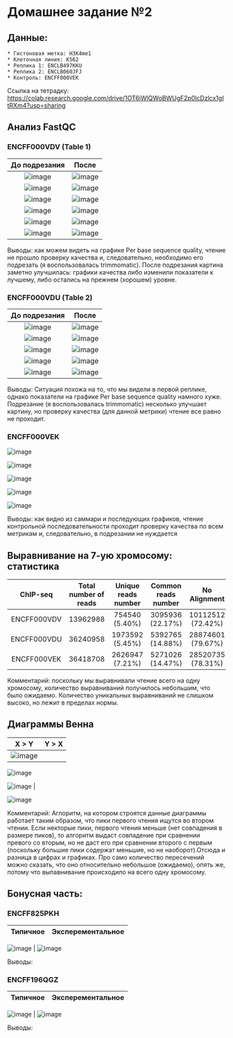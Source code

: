 # Домашнее задание №2

## Данные:
    * Гистоновая метка: H3K4me1
    * Клеточная линия: K562
    * Реплика 1: ENCLB497KKU
    * Реплика 2: ENCLB060JFJ
    * Контроль: ENCFF000VEK 

Ссылка на тетрадку: https://colab.research.google.com/drive/1OT6iWlQWoBWUgF2p0lcDzlcx1gItRXm4?usp=sharing

## Анализ FastQC
### ENCFF000VDV (Table 1)
До подрезания             |  После
:-------------------------:|:-------------------------:
![image](https://github.com/mylifeclosetwice/hse_hw2_chip/assets/71773580/b829c309-4139-4766-9481-08373af5310a) | ![image](https://github.com/mylifeclosetwice/hse_hw2_chip/assets/71773580/b9211976-257e-43c2-94be-2ee9120c2f4b)
![image](https://github.com/mylifeclosetwice/hse_hw2_chip/assets/71773580/1e4f067a-49aa-43b0-9277-b551cdfc687f) | ![image](https://github.com/mylifeclosetwice/hse_hw2_chip/assets/71773580/cea9ff3c-17d3-49b1-8c3b-0c69e66ea645)
![image](https://github.com/mylifeclosetwice/hse_hw2_chip/assets/71773580/5ecf20fe-e502-4577-a0b6-759d54ce7661) | ![image](https://github.com/mylifeclosetwice/hse_hw2_chip/assets/71773580/c498adf4-4509-4113-b848-f589cb94b5fe)
![image](https://github.com/mylifeclosetwice/hse_hw2_chip/assets/71773580/dd1f82dd-eeb3-420a-94fa-7d96433853f1) | ![image](https://github.com/mylifeclosetwice/hse_hw2_chip/assets/71773580/aab9a36c-ab18-418d-ad55-2e2a829da14f)
![image](https://github.com/mylifeclosetwice/hse_hw2_chip/assets/71773580/d412145b-1bad-40a1-8b51-70433bb607f4) | ![image](https://github.com/mylifeclosetwice/hse_hw2_chip/assets/71773580/32a29cce-b115-4a67-a51e-68bc27c2d59a)
![image](https://github.com/mylifeclosetwice/hse_hw2_chip/assets/71773580/a52bf68c-d5bb-46e3-b907-f61c67138d4d) | ![image](https://github.com/mylifeclosetwice/hse_hw2_chip/assets/71773580/051a0303-5bf2-4d8a-a82c-3ad32dfb9faf)

Выводы: как можем видеть на графике Per base sequence quality, чтение не прошло проверку качества и, следовательно, необходимо его подрезать (я воспользовалась trimmomatic). После подрезания картина заметно улучшилась: графики качества либо изменили показатели к лучшему, либо остались на прежнем (хорошем) уровне.   

### ENCFF000VDU (Table 2)
До подрезания             |  После
:-------------------------:|:-------------------------:
![image](https://github.com/mylifeclosetwice/hse_hw2_chip/assets/71773580/d38ebccd-e8ce-47fa-a7b9-81dd6bbe3eee) | ![image](https://github.com/mylifeclosetwice/hse_hw2_chip/assets/71773580/e9f296a8-3850-4d01-a879-1cc9a9fc892f)
![image](https://github.com/mylifeclosetwice/hse_hw2_chip/assets/71773580/224d95b5-a3ba-4d0b-866a-103e84a08ffb) | ![image](https://github.com/mylifeclosetwice/hse_hw2_chip/assets/71773580/50aebfc8-96f6-4967-be93-a3b7c858182e)
![image](https://github.com/mylifeclosetwice/hse_hw2_chip/assets/71773580/3c4f38f1-a86c-42b0-a7b6-8dc1be121271) | ![image](https://github.com/mylifeclosetwice/hse_hw2_chip/assets/71773580/55a4ce60-c189-4b94-aac8-8de9a4e502e1) 
![image](https://github.com/mylifeclosetwice/hse_hw2_chip/assets/71773580/6e7c89ff-8fb1-4d4e-9b45-776da06449aa) | ![image](https://github.com/mylifeclosetwice/hse_hw2_chip/assets/71773580/dbfa5c7f-d9cf-4305-90a5-b173e4027247)
![image](https://github.com/mylifeclosetwice/hse_hw2_chip/assets/71773580/c690b467-6c8e-4188-bf2d-870bb6377c38) | ![image](https://github.com/mylifeclosetwice/hse_hw2_chip/assets/71773580/75f242f1-943c-455a-8b90-2db7e034514c)

Выводы: Ситуация похожа на то, что мы видели в первой реплике, однако показатели на графике Per base sequence quality намного хуже. Подрезание (я воспользовалась trimmomatic) несколько улучшает картину, но проверку качества (для данной метрики) чтение все равно не проходит.

### ENCFF000VEK
![image](https://github.com/mylifeclosetwice/hse_hw2_chip/assets/71773580/7ce0ceb6-f247-4f5b-8839-81776b02fcd3) 

![image](https://github.com/mylifeclosetwice/hse_hw2_chip/assets/71773580/99d85491-4b9f-4ecb-9ff4-b4cbb3994e96) 

![image](https://github.com/mylifeclosetwice/hse_hw2_chip/assets/71773580/b28eff5a-628c-4805-a7db-19d0c656582a)

![image](https://github.com/mylifeclosetwice/hse_hw2_chip/assets/71773580/238177bf-c72b-4038-90d5-d6a9fd593818) 

![image](https://github.com/mylifeclosetwice/hse_hw2_chip/assets/71773580/e09fbd98-1e02-4068-b0d1-cc706c5e9057)

Выводы: как видно из саммари и последующих графиков, чтение контрольной последовательности проходит проверку качества по всем метрикам и, следовательно, в подрезании не нуждается   

## Выравнивание на 7-ую хромосому: статистика

ChIP-seq	| Total number of reads |	Unique reads number |	Common reads number |	No Alignment
:-------------------------:|:-------------------------:|:-------------------------:|:-------------------------:|:-------------------------:
ENCFF000VDV	| 13962988 |	754540 (5.40%)	 | 3095936 (22.17%) |	10112512 (72.42%)
ENCFF000VDU	| 36240958 |	1973592 (5.45%) |	5392765 (14.88%) |	28874601 (79.67%)
ENCFF000VEK	| 36418708 |	2626947 (7.21%) |	5271026 (14.47%) |	28520735 (78.31%)

Комментарий: поскольку мы выравнивали чтение всего на одну хромосому, количество выравниваний получилось небольшим, что было ожидаемо. Количество уникальных выравниваний не слишком высоко, но лежит в пределах нормы. 

## Диаграммы Венна
X > Y             |  Y > X
:-------------------------:|:-------------------------:
![image](https://github.com/mylifeclosetwice/hse_hw2_chip/assets/71773580/1dadc810-2f52-49d6-b39a-0604f2718ec0) |

![image](https://github.com/mylifeclosetwice/hse_hw2_chip/assets/71773580/1688b3ff-d370-4732-9a2b-f44198685957)

![image](https://github.com/mylifeclosetwice/hse_hw2_chip/assets/71773580/f58b7f56-a9ab-4bd9-9150-ca1e4b532188) |

![image](https://github.com/mylifeclosetwice/hse_hw2_chip/assets/71773580/91fca8fa-0205-45e6-99ba-bc5580d241e7)

Комментарий: Аглоритм, на котором строятся данные диаграммы работает таким образом, что пики первого чтения ищутся во втором чтении. Если некторые пики, первого чтения меньше (нет совпадения в размере пиков), то алгоритм выдаст совпадение при сравнении превого со вторым, но не даст его при сравнении второго с первым (поскольку большие пики содержат меньшие, но не наоборот).Отсюда и разница в цифрах и графиках. Про само количество пересечений можно сказать, что оно относительно небольшое (ожидаемо), опять же, потому что выпавнивание происходило на всего одну хромосому.

## Бонусная часть:
### ENCFF825PKH

Типичное             |  Эксперементальное
:-------------------------:|:-------------------------:
![image](https://github.com/mylifeclosetwice/hse_hw2_chip/assets/71773580/1cc272a4-e544-4ee1-a7a5-4a233e8f5501)
 | ![image](https://github.com/mylifeclosetwice/hse_hw2_chip/assets/71773580/9afab55a-aff5-43ea-9630-54818d4e8a2e)

Выводы:

### ENCFF196QGZ

Типичное             |  Эксперементальное
:-------------------------:|:-------------------------:
![image](https://github.com/mylifeclosetwice/hse_hw2_chip/assets/71773580/349810c7-d103-42de-9e40-770e83ebde56)
 | ![image](https://github.com/mylifeclosetwice/hse_hw2_chip/assets/71773580/072cedf1-766e-4354-9280-dbb9539f1027)

Выводы:















